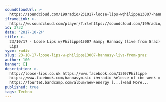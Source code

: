```yaml
---
soundCloudUrl: >-
  https://soundcloud.com/199radio/231017-loose-lips-wphilippe13007-hannasy-live-from-graz
iframeLink: >-
  https://w.soundcloud.com/player/?url=https://soundcloud.com/199radio/231017-loose-lips-wphilippe13007-hannasy-live-from-graz&color=00aabb&auto_play=false&hide_related=false&show_comments=true&show_user=true&show_reposts=false
id: 3732
date: '2017-10-24'
title: >-
  23/10/17 - Loose Lips w/Philippe13007 &amp; Hannasy (live from Graz) - Loose
  Lips
type: radio
slug: 23-10-17-loose-lips-w-philippe13007-hannasy-live-from-graz
author: 100
banner: []
description: >-
  http://loose-lips.co.uk https://www.facebook.com/13007Philippe
  https://www.facebook.com/hannasymusic 199radio Release of the week =
  https://fourtet.bandcamp.com/album/new-energy [...]Read More...
published: true
tags: Techno
---
```

